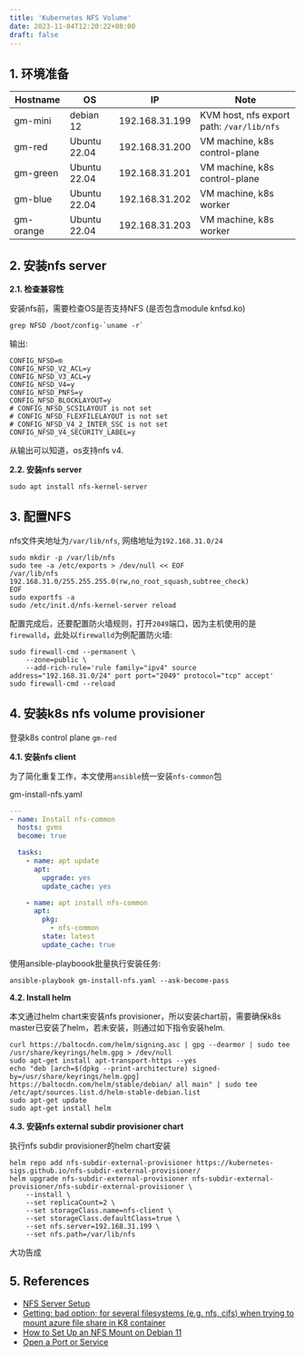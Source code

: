 ```yaml
---
title: 'Kubernetes NFS Volume'
date: 2023-11-04T12:20:22+08:00
draft: false
---
```


## 1. 环境准备

| Hostname | OS | IP | Note |
|-|-|-|-|
| gm-mini | debian 12 | 192.168.31.199 | KVM host, nfs export path: `/var/lib/nfs` |
| gm-red | Ubuntu 22.04 | 192.168.31.200 |VM machine, k8s control-plane |
| gm-green | Ubuntu 22.04 | 192.168.31.201 |VM machine, k8s control-plane |
| gm-blue | Ubuntu 22.04 | 192.168.31.202 |VM machine, k8s worker |
| gm-orange | Ubuntu 22.04 | 192.168.31.203 |VM machine, k8s worker |

## 2. 安装nfs server

**2.1. 检查兼容性**

安装nfs前，需要检查OS是否支持NFS (是否包含module knfsd.ko)

```shell
grep NFSD /boot/config-`uname -r`
```

输出:

```
CONFIG_NFSD=m
CONFIG_NFSD_V2_ACL=y
CONFIG_NFSD_V3_ACL=y
CONFIG_NFSD_V4=y
CONFIG_NFSD_PNFS=y
CONFIG_NFSD_BLOCKLAYOUT=y
# CONFIG_NFSD_SCSILAYOUT is not set
# CONFIG_NFSD_FLEXFILELAYOUT is not set
# CONFIG_NFSD_V4_2_INTER_SSC is not set
CONFIG_NFSD_V4_SECURITY_LABEL=y
```

从输出可以知道，os支持nfs v4.

**2.2. 安装nfs server**

```shell
sudo apt install nfs-kernel-server
```

## 3. 配置NFS

nfs文件夹地址为`/var/lib/nfs`, 网络地址为`192.168.31.0/24`

```shell
sudo mkdir -p /var/lib/nfs
sudo tee -a /etc/exports > /dev/null << EOF
/var/lib/nfs 192.168.31.0/255.255.255.0(rw,no_root_squash,subtree_check)
EOF
sudo exportfs -a
sudo /etc/init.d/nfs-kernel-server reload
```

配置完成后，还要配置防火墙规则，打开`2049`端口，因为主机使用的是`firewalld`，此处以`firewalld`为例配置防火墙:

```shell
sudo firewall-cmd --permanent \
    --zone=public \
    --add-rich-rule='rule family="ipv4" source address="192.168.31.0/24" port port="2049" protocol="tcp" accept'
sudo firewall-cmd --reload
```

## 4. 安装k8s nfs volume provisioner

登录k8s control plane `gm-red`

**4.1. 安装nfs client**

为了简化重复工作，本文使用`ansible`统一安装`nfs-common`包

gm-install-nfs.yaml

```yaml
---
- name: Install nfs-common
  hosts: gvms
  become: true

  tasks:
    - name: apt update
      apt:
        upgrade: yes
        update_cache: yes

    - name: apt install nfs-common 
      apt:
        pkg:
          - nfs-common
        state: latest
        update_cache: true
```

使用ansible-playboook批量执行安装任务:

```shell
ansible-playbook gm-install-nfs.yaml --ask-become-pass
```

**4.2. Install helm**

本文通过helm chart来安装nfs provisioner，所以安装chart前，需要确保k8s master已安装了helm，若未安装，则通过如下指令安装helm.

```shell
curl https://baltocdn.com/helm/signing.asc | gpg --dearmor | sudo tee /usr/share/keyrings/helm.gpg > /dev/null
sudo apt-get install apt-transport-https --yes
echo "deb [arch=$(dpkg --print-architecture) signed-by=/usr/share/keyrings/helm.gpg] https://baltocdn.com/helm/stable/debian/ all main" | sudo tee /etc/apt/sources.list.d/helm-stable-debian.list
sudo apt-get update
sudo apt-get install helm
```

**4.3. 安装nfs external subdir provisioner chart**

执行nfs subdir provisioner的helm chart安装

```shell
helm repo add nfs-subdir-external-provisioner https://kubernetes-sigs.github.io/nfs-subdir-external-provisioner/
helm upgrade nfs-subdir-external-provisioner nfs-subdir-external-provisioner/nfs-subdir-external-provisioner \
    --install \
    --set replicaCount=2 \
    --set storageClass.name=nfs-client \
    --set storageClass.defaultClass=true \
    --set nfs.server=192.168.31.199 \
    --set nfs.path=/var/lib/nfs
```

大功告成

## 5. References

* [NFS Server Setup](https://wiki.debian.org/NFSServerSetup)
* [Getting: bad option; for several filesystems (e.g. nfs, cifs) when trying to mount azure file share in K8 container](https://stackoverflow.com/questions/66145158/getting-bad-option-for-several-filesystems-e-g-nfs-cifs-when-trying-to-mou)
* [How to Set Up an NFS Mount on Debian 11](https://www.digitalocean.com/community/tutorials/how-to-set-up-an-nfs-mount-on-debian-11)
* [Open a Port or Service](https://firewalld.org/documentation/howto/open-a-port-or-service.html)